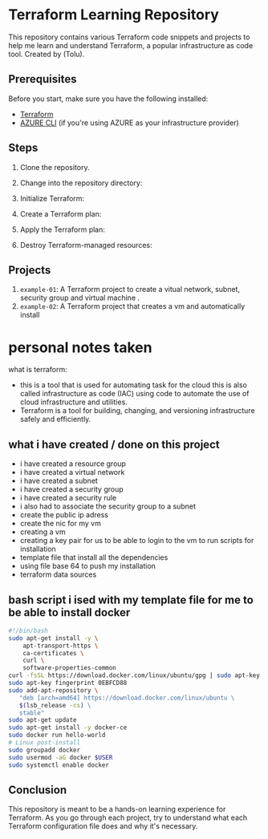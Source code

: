 # Terraform Learning Repository

This repository contains various Terraform code snippets and projects to help me learn and understand Terraform, a popular infrastructure as code tool. Created by (Tolu).

## Prerequisites

Before you start, make sure you have the following installed:

- [Terraform](https://www.terraform.io/downloads.html)
- [AZURE CLI](https://learn.microsoft.com/en-us/cli/azure/install-azure-cli) (if you're using AZURE as your infrastructure provider)

## Steps

1. Clone the repository.

2. Change into the repository directory:

3. Initialize Terraform:

4. Create a Terraform plan:

5. Apply the Terraform plan:

6. Destroy Terraform-managed resources:


## Projects

1. `example-01`: A Terraform project to create a vitual network, subnet, security group and virtual machine .
2. `example-02`: A Terraform project that creates a vm and automatically install 




# personal notes taken 

what is terraform:
- this is a tool that is used  for automating task for the cloud  this is also called infrastructure as code (IAC)  using code to automate the use of cloud infrastructure and utilities.
- Terraform is a tool for building, changing, and versioning infrastructure safely and efficiently.

## what i have created / done on this project 
- i have created a resource group
- i have created a virtual network 
- i have created a subnet 
- i have created a security group 
- i have created a security rule 
- i also had to associate the security group to a subnet 
- create the public ip adress 
- create the nic  for my vm 
- creating a vm 
- creating a key pair for us to be able to login to the vm  to run scripts for installation 
- template file that install all the dependencies 
- using file base 64 to push my installation 
- terraform data sources 


## bash script i ised with my template file for me to be able to install docker 
```bash
#!/bin/bash 
sudo apt-get install -y \ 
    apt-transport-https \ 
    ca-certificates \ 
    curl \ 
    software-properties-common 
curl -fsSL https://download.docker.com/linux/ubuntu/gpg | sudo apt-key add - 
sudo apt-key fingerprint 0EBFCD88 
sudo add-apt-repository \ 
   "deb [arch=amd64] https://download.docker.com/linux/ubuntu \ 
   $(lsb_release -cs) \ 
   stable" 
sudo apt-get update 
sudo apt-get install -y docker-ce 
sudo docker run hello-world 
# Linux post-install 
sudo groupadd docker 
sudo usermod -aG docker $USER 
sudo systemctl enable docker

```
## Conclusion

This repository is meant to be a hands-on learning experience for Terraform. As you go through each project, try to understand what each Terraform configuration file does and why it's necessary.

